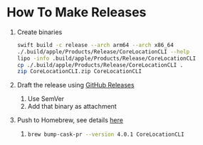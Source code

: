 # How To Make Releases

1. Create binaries

   ```sh
   swift build -c release --arch arm64 --arch x86_64
   ./.build/apple/Products/Release/CoreLocationCLI --help
   lipo -info .build/apple/Products/Release/CoreLocationCLI
   cp ./.build/apple/Products/Release/CoreLocationCLI .
   zip CoreLocationCLI.zip CoreLocationCLI
   ```

2. Draft the release using [GitHub Releases](https://github.com/fulldecent/corelocationcli/releases)

   1. Use SemVer
   2. Add that binary as attachment

3. Push to Homebrew, see details [here](https://github.com/Homebrew/homebrew-cask/blob/master/CONTRIBUTING.md#updating-a-cask)

   1. ```sh
      brew bump-cask-pr --version 4.0.1 CoreLocationCLI
      ```

